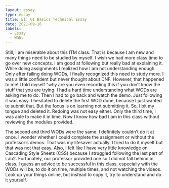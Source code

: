 ```yaml
---
layout: essay
type: essay
title: E1: UI Basics Technical Essay
date: 2021-09-16
labels:
  - Essay
  - WODs
---
```

Still, I am miserable about this ITM class. That is because I am new and many things need to be studied by myself. 
I wish we had more class time to go over new concepts. I am good at following but really bad at explaining it. 
While doing assignments I realized how I am not understanding enough. Only after failing doing WODs, I finally recognized this need to study more.
I was a little confident but never thought about DNF. However, that happened to me! I told myself “why are you even recording this if you don’t know the stuff that you are trying. 
I had a hard time understanding what WODs are asking me to do. Then I had to go back and watch the demo. 
Just following it was easy. I hesitated to delete the first WOD done, because I just wanted to submit that. 
But the focus is on learning not submitting it. So, I bit my tongue and deleted it. Redoing was not easy either.
Only the third time, I was able to make it in time. Now I know how bad I am in this class without reviewing the modules provided.

The second and third WODs were the same. 
I definitely couldn’t do it at once. I wonder whether I could complete the assignment or without the professor’s demos.
That was my lifesaver actually. I tried to do it myself but that was not that easy.
Also, I felt like I have very little knowledge on Cascading Style Sheets (CSS) because I struggled following the last part of Lab2. 
Fortunately, our professor provided one so I did not fall behind in class.
I guess an advice to be successful in this class, especially with the WODs will be, to do it on time, multiple times, and not watching the videos. 
Look up your things online, but instead to copy it, try to understand and do it yourself.
